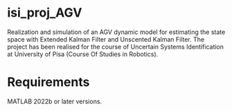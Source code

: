 # isi_proj_AGV

Realization and simulation of an AGV dynamic model for estimating the state space with Extended Kalman Filter and Unscented Kalman Filter.
The project has been realised for the course of Uncertain Systems Identification at University of Pisa (Course Of Studies in Robotics).

# Requirements
MATLAB 2022b or later versions.
